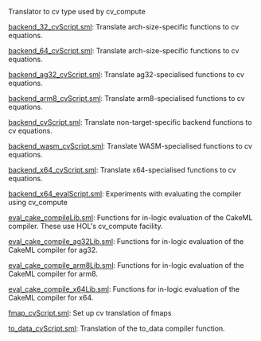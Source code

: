 Translator to cv type used by cv_compute

[backend_32_cvScript.sml](backend_32_cvScript.sml):
Translate arch-size-specific functions to cv equations.

[backend_64_cvScript.sml](backend_64_cvScript.sml):
Translate arch-size-specific functions to cv equations.

[backend_ag32_cvScript.sml](backend_ag32_cvScript.sml):
Translate ag32-specialised functions to cv equations.

[backend_arm8_cvScript.sml](backend_arm8_cvScript.sml):
Translate arm8-specialised functions to cv equations.

[backend_cvScript.sml](backend_cvScript.sml):
Translate non-target-specific backend functions to cv equations.

[backend_wasm_cvScript.sml](backend_wasm_cvScript.sml):
Translate WASM-specialised functions to cv equations.

[backend_x64_cvScript.sml](backend_x64_cvScript.sml):
Translate x64-specialised functions to cv equations.

[backend_x64_evalScript.sml](backend_x64_evalScript.sml):
Experiments with evaluating the compiler using cv_compute

[eval_cake_compileLib.sml](eval_cake_compileLib.sml):
Functions for in-logic evaluation of the CakeML compiler.
These use HOL's cv_compute facility.

[eval_cake_compile_ag32Lib.sml](eval_cake_compile_ag32Lib.sml):
Functions for in-logic evaluation of the CakeML compiler for ag32.

[eval_cake_compile_arm8Lib.sml](eval_cake_compile_arm8Lib.sml):
Functions for in-logic evaluation of the CakeML compiler for arm8.

[eval_cake_compile_x64Lib.sml](eval_cake_compile_x64Lib.sml):
Functions for in-logic evaluation of the CakeML compiler for x64.

[fmap_cvScript.sml](fmap_cvScript.sml):
Set up cv translation of fmaps

[to_data_cvScript.sml](to_data_cvScript.sml):
Translation of the to_data compiler function.
